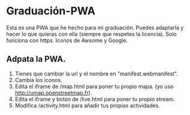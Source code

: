 # Graduación-PWA
Esta es una PWA que he hecho para mi graduación.
Puedes adaptarla y hacer lo que quieras con ella (siempre que respetes la licencia).
Solo funciona con https.
Iconos de Awsome y Google.

## Adpata la PWA.
1. Tienes que cambiar la url y el nombre en "manifest.webmanifest".
2. Cambia los iconos.
3. Edita el iframe de /map.html para poner tu propio mapa. (yo uso http://umap.openstreetmap.fr).
4. Edita el iframe y botón de /live.html para poner tu propio stream.
5. Modifica /activity.html para añadir tus propias actividades. 
